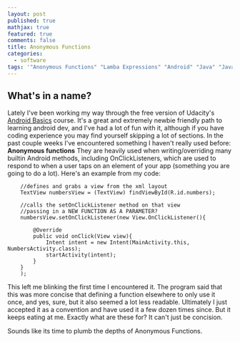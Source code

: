 ```yaml
---
layout: post
published: true
mathjax: true
featured: true
comments: false
title: Anonymous Functions
categories:
  - software
tags: '"Anonymous Functions" "Lamba Expressions" "Android" "Java" "Javascript"'
---
```

## What's in a name?

Lately I've been working my way through the free version of Udacity's [Android Basics](https://www.udacity.com/course/android-basics-nanodegree-by-google--nd803) course. It's a great and extremely newbie friendly path to learning android dev, and I've had a lot of fun with it, although if you have coding experience you may find yourself skipping a lot of sections. In the past couple weeks I've encountered something I haven't really used before: ****Anonymous functions**** They are heavily used when writing/overriding many builtin Android methods, including OnClickListeners, which are used to respond to when a user taps on an element of your app (something you are going to do a lot). Here's an example from my code:

		//defines and grabs a view from the xml layout
		TextView numbersView = (TextView) findViewById(R.id.numbers);
		
        //calls the setOnClickListener method on that view
        //passing in a NEW FUNCTION AS A PARAMETER?
        numbersView.setOnClickListener(new View.OnClickListener(){
			
            @Override
            public void onClick(View view){
                Intent intent = new Intent(MainActivity.this, NumbersActivity.class);
                startActivity(intent);
            }
        }
        );
        
This left me blinking the first time I encountered it. The program said that this was more concise that defining a function elsewhere to only use it once, and yes, sure, but it also seemed a lot less readable. Ultimately I just accepted it as a convention and have used it a few dozen times since. But it keeps eating at me. Exactly what are these for? It can't just be concision. 

Sounds like its time to plumb the depths of Anonymous Functions.

